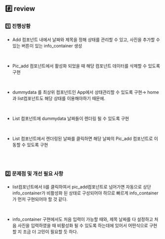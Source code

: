 ## #️⃣ review

### 1️⃣ 진행상황

- Add 컴포넌트 내에서 날짜와 제목을 정해 상태를 관리할 수 있고, 사진을 추가할 수 있는 버튼이 있는 info_container 생성

<br>

- Pic_add 컴포넌트에서 활성화 되었을 때 해당 컴포넌트 데이터를 삭제할 수 있도록 구현

<br>

- dummydata 를 최상위 컴포넌트인 App에서 상태관리할 수 있도록 구현→ home과 list컴포넌트도 해당 상태를 이용해야하기 때문에.

<br>

- List 컴포넌트에 dummydata 날짜들이 렌더링 될 수 있도록 구현

<br>

- List 컴포넌트에서 렌더링된 날짜를 클릭하면 해당 날짜의 Pic_add 컴포넌트로 이동할 수 있도록 구현

<br><br>

### 2️⃣ 문제점 및 개선 필요 사항

- list컴포넌트에서 li를 클릭하여서 pic_add컴포넌트로 넘어가면 자동으로 상단 info_container가 비활성화 된 상태로 구성되어야 하므로 빠르게 info_container가 먼저 구현되어야 할 것 같다.

<br>

- info_container 구현에서도 처음 입력이 가능할 때와, 제목 날짜를 다 설정하고 처음 사진을 입력하였을 때 비활성화 될 수 있도록 하는데에 있어서 어떤식으로 구현할 지 조금 더 고민이 필요할 듯 하다.
